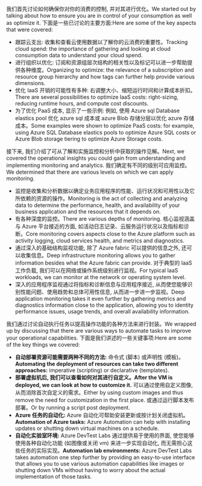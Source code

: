<span data-ttu-id="2dc6d-101">我们首先讨论如何确保你对你的消费的控制, 并对其进行优化。</span><span class="sxs-lookup"><span data-stu-id="2dc6d-101">We started out by talking about how to ensure you are in control of your consumption as well as optimize it.</span></span> <span data-ttu-id="2dc6d-102">下面是一些已讨论的主要方面:</span><span class="sxs-lookup"><span data-stu-id="2dc6d-102">Here are some of the key aspects that were covered:</span></span>

- <span data-ttu-id="2dc6d-103">跟踪云支出: 收集和查看云使用数据以了解你的云消费的重要性。</span><span class="sxs-lookup"><span data-stu-id="2dc6d-103">Tracking cloud spend: the importance of gathering and looking at cloud consumption data to understand your cloud spend.</span></span>
- <span data-ttu-id="2dc6d-104">进行组织以优化: 订阅和资源组层次结构的相关性以及标记可以进一步帮助提供各种维度。</span><span class="sxs-lookup"><span data-stu-id="2dc6d-104">Organizing to optimize: the relevance of a subscription and resource group hierarchy and how tags can further help provide various dimensions.</span></span>
- <span data-ttu-id="2dc6d-105">优化 IaaS 开销的可能性有多种: 右调整大小、缩短运行时间和计算成本折扣。</span><span class="sxs-lookup"><span data-stu-id="2dc6d-105">There are several possibilities to optimize IaaS costs: right-sizing, reducing runtime hours, and compute cost discounts.</span></span>
- <span data-ttu-id="2dc6d-106">为了优化 PaaS 成本, 显示了一些示例: 例如, 使用 Azure sql Database elastics pool 优化 azure sql 成本或 azure Blob 存储分层以优化 azure 存储成本。</span><span class="sxs-lookup"><span data-stu-id="2dc6d-106">Some examples were shown to optimize PaaS costs: for example, using Azure SQL Database elastics pools to optimize Azure SQL costs or Azure Blob storage tiering to optimize Azure Storage costs.</span></span>

<span data-ttu-id="2dc6d-107">接下来, 我们介绍了可从了解和实施监控和分析中获取的操作见解。</span><span class="sxs-lookup"><span data-stu-id="2dc6d-107">Next, we covered the operational insights you could gain from understanding and implementing monitoring and analytics.</span></span> <span data-ttu-id="2dc6d-108">我们确定有不同的级别可应用监控。</span><span class="sxs-lookup"><span data-stu-id="2dc6d-108">We determined that there are various levels on which we can apply monitoring.</span></span>

- <span data-ttu-id="2dc6d-109">监控是收集和分析数据以确定业务应用程序的性能、运行状况和可用性以及它所依赖的资源的操作。</span><span class="sxs-lookup"><span data-stu-id="2dc6d-109">Monitoring is the act of collecting and analyzing data to determine the performance, health, and availability of your business application and the resources that it depends on.</span></span>
- <span data-ttu-id="2dc6d-110">有各种深度的监控。</span><span class="sxs-lookup"><span data-stu-id="2dc6d-110">There are various depths of monitoring.</span></span> <span data-ttu-id="2dc6d-111">核心监视涵盖与 Azure 平台接近的方面, 如活动日志记录、云服务运行状况以及指标和诊断。</span><span class="sxs-lookup"><span data-stu-id="2dc6d-111">Core monitoring covers aspects close to the Azure platform such as activity logging, cloud services health, and metrics and diagnostics.</span></span>
- <span data-ttu-id="2dc6d-112">通过深入的基础结构监视功能, 除了 Azure fabric 可以提供的信息之外, 还可以收集信息。</span><span class="sxs-lookup"><span data-stu-id="2dc6d-112">Deep infrastructure monitoring allows you to gather information besides what the Azure fabric can provide.</span></span> <span data-ttu-id="2dc6d-113">对于典型的 IaaS 工作负载, 我们可以在网络或操作系统级别进行监视。</span><span class="sxs-lookup"><span data-stu-id="2dc6d-113">For typical IaaS workloads, we can monitor at the network or operating system level.</span></span>
- <span data-ttu-id="2dc6d-114">深入的应用程序监视通过将指标和诊断信息与应用程序接近, 从而使您能够识别性能问题、使用趋势和总体可用性信息, 从而进一步进一步监视。</span><span class="sxs-lookup"><span data-stu-id="2dc6d-114">Deep application monitoring takes it even further by gathering metrics and diagnostics information close to the application, allowing you to identity performance issues, usage trends, and overall availability information.</span></span>

<span data-ttu-id="2dc6d-115">我们通过讨论自动执行任务以提高操作功能的各种方法来进行封装。</span><span class="sxs-lookup"><span data-stu-id="2dc6d-115">We wrapped up by discussing that there are various ways to automate tasks to improve your operational capabilities.</span></span> <span data-ttu-id="2dc6d-116">下面是我们讲述的一些关键事项:</span><span class="sxs-lookup"><span data-stu-id="2dc6d-116">Here are some of the key things we covered:</span></span>

- <span data-ttu-id="2dc6d-117">**自动部署资源可能需要两种不同的方法:** 命令式 (脚本) 或声明性 (模板)。</span><span class="sxs-lookup"><span data-stu-id="2dc6d-117">**Automating the deployment of resources can take two different approaches:** imperative (scripting) or declarative (templates).</span></span>
- <span data-ttu-id="2dc6d-118">**部署虚拟机后, 我们可以查看如何对其进行自定义。**</span><span class="sxs-lookup"><span data-stu-id="2dc6d-118">**After the VM is deployed, we can look at how to customize it.**</span></span> <span data-ttu-id="2dc6d-119">可以通过使用自定义图像, 从而消除首次自定义的需求。</span><span class="sxs-lookup"><span data-stu-id="2dc6d-119">Either by using custom images and thus remove the need for customization in the first place.</span></span> <span data-ttu-id="2dc6d-120">或通过运行脚本发布部署。</span><span class="sxs-lookup"><span data-stu-id="2dc6d-120">Or by running a script post deployment.</span></span>
- <span data-ttu-id="2dc6d-121">**Azure 任务的自动化:** Azure 自动化可帮助安装更新或按计划关闭虚拟机。</span><span class="sxs-lookup"><span data-stu-id="2dc6d-121">**Automation of Azure tasks:** Azure Automation can help with installing updates or shutting down virtual machines on a schedule.</span></span>
- <span data-ttu-id="2dc6d-122">**自动化实验室环境:** Azure DevTest Labs 通过提供易于使用的界面, 使您能够使用各种自动化功能 (如图像或关闭 vm) 来进一步实现自动化, 而无需担心这些任务的实际实现。</span><span class="sxs-lookup"><span data-stu-id="2dc6d-122">**Automation lab environments:** Azure DevTest Labs takes automation one step further by providing an easy-to-use interface that allows you to use various automation capabilities like images or shutting down VMs without having to worry about the actual implementation of those tasks.</span></span>
